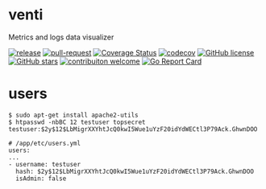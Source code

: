 # venti
Metrics and logs data visualizer

[![release](https://github.com/kuoss/venti/actions/workflows/release.yml/badge.svg)](https://github.com/kuoss/venti/actions)
[![pull-request](https://github.com/kuoss/venti/actions/workflows/pull-request.yml/badge.svg)](https://github.com/kuoss/venti/actions)
[![Coverage Status](https://coveralls.io/repos/github/kuoss/venti/badge.svg?branch=main)](https://coveralls.io/github/kuoss/venti?branch=main)
[![codecov](https://codecov.io/gh/kuoss/venti/branch/main/graph/badge.svg?token=EXPE6OS8HJ)](https://codecov.io/gh/kuoss/venti)
[![GitHub license](https://img.shields.io/github/license/kuoss/venti.svg)](https://github.com/kuoss/venti/blob/main/LICENSE)
[![GitHub stars](https://img.shields.io/github/stars/kuoss/venti.svg)](https://github.com/kuoss/venti/stargazers)
[![contribuiton welcome](https://img.shields.io/badge/contributions-welcome-orange.svg)](https://github.com/kuoss/venti/blob/main/CONTRIBUTING.md)
[![Go Report Card](https://goreportcard.com/badge/github.com/kuoss/venti)](https://goreportcard.com/report/github.com/kuoss/venti)

# users

```
$ sudo apt-get install apache2-utils
$ htpasswd -nbBC 12 testuser topsecret
testuser:$2y$12$LbMigrXXYhtJcQ0kwI5Wue1uYzF20idYdWECtl3P79Ack.GhwnDOO
```
```
# /app/etc/users.yml
users:
...
- username: testuser
  hash: $2y$12$LbMigrXXYhtJcQ0kwI5Wue1uYzF20idYdWECtl3P79Ack.GhwnDOO
  isAdmin: false
```
